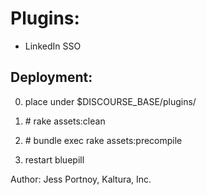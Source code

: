 

Plugins:
========
- LinkedIn SSO

## Deployment:
0. place under $DISCOURSE_BASE/plugins/

1. \# rake assets:clean

2. \# bundle exec rake assets:precompile

3. restart bluepill

Author: Jess Portnoy, Kaltura, Inc.
